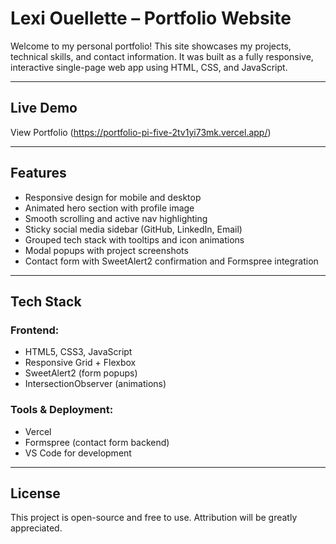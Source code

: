 # Lexi Ouellette – Portfolio Website

Welcome to my personal portfolio! This site showcases my projects, technical skills, and contact information. It was built as a fully responsive, interactive single-page web app using HTML, CSS, and JavaScript.

---

## Live Demo

View Portfolio (https://portfolio-pi-five-2tv1yi73mk.vercel.app/)  

---

## Features

- Responsive design for mobile and desktop
- Animated hero section with profile image
- Smooth scrolling and active nav highlighting
- Sticky social media sidebar (GitHub, LinkedIn, Email)
- Grouped tech stack with tooltips and icon animations
- Modal popups with project screenshots
- Contact form with SweetAlert2 confirmation and Formspree integration

---

## Tech Stack

### Frontend:
- HTML5, CSS3, JavaScript
- Responsive Grid + Flexbox
- SweetAlert2 (form popups)
- IntersectionObserver (animations)

### Tools & Deployment:
- Vercel 
- Formspree (contact form backend)
- VS Code for development

---

## License

This project is open-source and free to use. Attribution will be greatly appreciated. 
